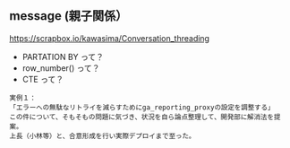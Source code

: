## message (親子関係）

https://scrapbox.io/kawasima/Conversation_threading

- PARTATION BY って？
- row_number() って？
- CTE って？

```
実例１：
「エラーへの無駄なリトライを減らすためにga_reporting_proxyの設定を調整する」
この件について、そもそもの問題に気づき、状況を自ら論点整理して、開発部に解消法を提案。
上長（小林等）と、合意形成を行い実際デプロイまで至った。
```

